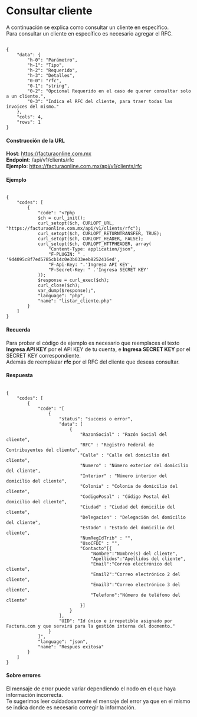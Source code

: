 # Consultar cliente

A continuación se explica como consultar un cliente en específico.  
Para consultar un cliente en específico es necesario agregar el RFC.

```

{
    "data": {
        "h-0": "Parámetro",
        "h-1": "Tipo",
        "h-2": "Requerido",
        "h-3": "Detalles",
        "0-0": "rfc",
        "0-1": "string",
        "0-2": "Opcional Requerido en el caso de querer consultar solo a un cliente.",
        "0-3": "Indica el RFC del cliente, para traer todas las invoices del mismo."
    },
    "cols": 4,
    "rows": 1
}

```


#### Construcción de la URL

**Host**: https://facturaonline.com.mx  
**Endpoint**:  /api/v1/clients/rfc  
**Ejemplo**:  https://facturaonline.com.mx/api/v1/clients/rfc  


#### Ejemplo

```

{
    "codes": [
        {
            "code": "<?php
            $ch = curl_init();
            curl_setopt($ch, CURLOPT_URL, "https://facturaonline.com.mx/api/v1/clients/rfc");
            curl_setopt($ch, CURLOPT_RETURNTRANSFER, TRUE);
            curl_setopt($ch, CURLOPT_HEADER, FALSE);
            curl_setopt($ch, CURLOPT_HTTPHEADER, array(
                "Content-Type: application/json",
                "F-PLUGIN: " . '9d4095c8f7ed5785cb14c0e3b033eeb8252416ed',
                "F-Api-Key: ".'Ingresa API KEY',
                "F-Secret-Key: " .'Ingresa SECRET KEY'
            ));
            $response = curl_exec($ch);
            curl_close($ch);
            var_dump($response);",
            "language": "php",
            "name": "listar_cliente.php"
        }
    ]
}

```


#### Recuerda

Para probar el código de ejemplo es necesario que reemplaces el texto  **Ingresa API KEY**  por el API KEY de tu cuenta, e **Ingresa SECRET KEY**  por el SECRET KEY correspondiente.  
Además de reemplazar **rfc** por el RFC del cliente que deseas consultar.


#### Respuesta

```

{
    "codes": [
        {
            "code": "[
                {
                    "status": "success o error",
                    "data": [
                        {
                            "RazonSocial" : "Razón Social del cliente",
                            "RFC" : "Registro Federal de Contribuyentes del cliente",
                            "Calle" : "Calle del domicilio del cliente",
                            "Numero" : "Número exterior del domicilio del cliente",
                            "Interior" : "Número interior del domicilio del cliente",
                            "Colonia" : "Colonia de domicilio del cliente",
                            "CodigoPosal" : "Código Postal del domicilio del cliente",
                            "Ciudad" : "Ciudad del domicilio del cliente",
                            "Delegacion" : "Delegación del domicilio del cliente",
                            "Estado" : "Estado del domicilio del cliente",
                            "NumRegIdTrib" : "",
                            "UsoCFDI" : "",
                            "Contacto"[{
                                "Nombre":"Nombre(s) del cliente",
                                "Apellidos":"Apellidos del cliente",
                                "Email":"Correo electrónico del cliente",
                                "Email2":"Correo electrónico 2 del cliente",
                                "Email3":"Correo electrónico 3 del cliente",
                                "Telefono":"Número de teléfono del cliente"
                            }]
                        }
                    ],
                    "UID": "Id único e irrepetible asignado por Factura.com y que servirá para la gestión interna del docmento."
                }
            ]",
            "language": "json",
            "name": "Respues exitosa"
        }
    ]
}

```


#### Sobre errores

El mensaje de error puede variar dependiendo el nodo en el que haya información incorrecta.  
Te sugerimos leer cuidadosamente el mensaje del error ya que en el mismo se indica donde es necesario corregir la información.
